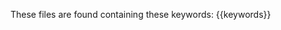 <!-- xmd: set keywords = "debug|for now|in real|in a real|mock" -->
These files are found containing these keywords: {{keywords}}

<!-- xmd: exec find src -type f -exec grep -liE "{{keywords}}" {} + -->